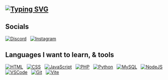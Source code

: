 ## [![Typing SVG](https://readme-typing-svg.demolab.com?font=Fira+Code&pause=1000&color=7100F7&width=435&lines=Hellooo+%3AD;%E3%82%B8%E3%83%BB%E3%82%B9%E3%83%BB%E3%83%91%E3%83%83%E3%83%88)](https://git.io/typing-svg)



## Socials

[![Discord](https://skillicons.dev/icons?i=discord)](https://discord.gg/Cy95c6EJ)
&nbsp;
[![Instagram](https://skillicons.dev/icons?i=instagram)](https://www.instagram.com/patpat_212/)


## Languages I want to learn, & tools

[![HTML](https://skillicons.dev/icons?i=html)](https://w3schools.com/html/)
&nbsp;
[![CSS](https://skillicons.dev/icons?i=css)](https://w3schools.com/css/)
&nbsp;
[![JavaScript](https://skillicons.dev/icons?i=javascript)](https://javascript.com/)
&nbsp;
[![PHP](https://skillicons.dev/icons?i=php)](https://php.net/)
&nbsp;
[![Python](https://skillicons.dev/icons?i=python)](https://python.org/)
&nbsp;
[![MySQL](https://skillicons.dev/icons?i=mysql)](https://mysql.com/)
&nbsp;
[![NodeJS](https://skillicons.dev/icons?i=nodejs)](https://nodejs.org/fr)
<br>
[![VSCode](https://skillicons.dev/icons?i=vscode)](https://code.visualstudio.com)
&nbsp;
[![Git](https://skillicons.dev/icons?i=git)](https://git-scm.com/)
&nbsp;
[![Vite](https://skillicons.dev/icons?i=vite)](https://vitejs.dev/)
&nbsp;
